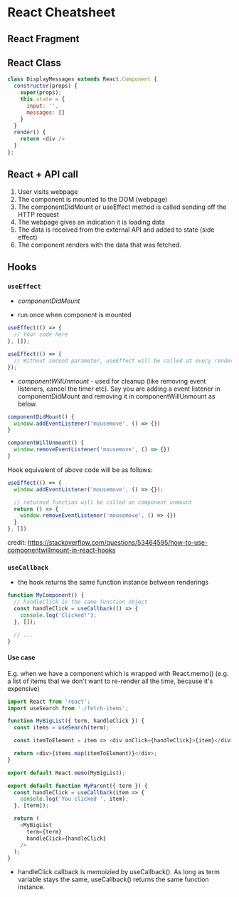 # React Cheatsheet

## React Fragment


## React Class

```js
class DisplayMessages extends React.Component {
  constructor(props) {
    super(props);
    this.state = {
      input: '',
      messages: []
    }
  }
  render() {
    return <div />
  }
};
```

## React + API call
1. User visits webpage
2. The component is mounted to the DOM (webpage)
3. The componentDidMount or useEffect method is called sending off the HTTP request
4. The webpage gives an indication it is loading data
5. The data is received from the external API and added to state (side effect)
6. The component renders with the data that was fetched.

## Hooks

### `useEffect`
* *componentDidMount*
- run once when component is mounted
```js
useEffect(() => {
  // Your code here
}, []);
```

```js
useEffect(() => {
  // Without second parameter, useEffect will be called at every render
}); 
```

* *componentWillUnmount* - used for cleanup (like removing event listeners, cancel the timer etc). Say you are adding a event listener in componentDidMount and removing it in componentWillUnmount as below.

```js
componentDidMount() {
  window.addEventListener('mousemove', () => {})
}

componentWillUnmount() {
  window.removeEventListener('mousemove', () => {})
}
```

Hook equivalent of above code will be as follows:

```js
useEffect(() => {
  window.addEventListener('mousemove', () => {});

  // returned function will be called on component unmount 
  return () => {
    window.removeEventListener('mousemove', () => {})
  }
}, [])
```
credit: https://stackoverflow.com/questions/53464595/how-to-use-componentwillmount-in-react-hooks 


### `useCallback`
* the hook returns the same function instance between renderings
```js
function MyComponent() {
  // handleClick is the same function object
  const handleClick = useCallback(() => {
    console.log('Clicked!');
  }, []);

  // ...
}
```
#### Use case
E.g. when we have a component which is wrapped with React.memo() (e.g. a list of items that we don't want to re-render all the time, because it's expensive)
```js
import React from 'react';
import useSearch from './fetch-items';

function MyBigList({ term, handleClick }) {
  const items = useSearch(term);

  const itemToElement = item => <div onClick={handleClick}>{item}</div>;

  return <div>{items.map(itemToElement)}</div>;
}

export default React.memo(MyBigList);
```

```js
export default function MyParent({ term }) {
  const handleClick = useCallback(item => {
    console.log('You clicked ', item);
  }, [term]);

  return (
    <MyBigList
      term={term}
      handleClick={handleClick}
    />
  );
}
```
* handleClick callback is memoizied by useCallback(). As long as term variable stays the same, useCallback() returns the same function instance.
